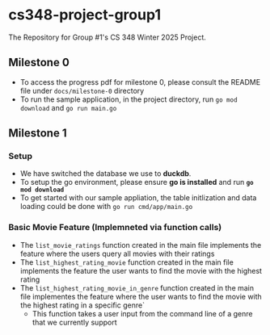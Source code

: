 # cs348-project-group1

The Repository for Group #1's CS 348 Winter 2025 Project.

## Milestone 0

- To access the progress pdf for milestone 0, please consult the README file under `docs/milestone-0` directory
- To run the sample application, in the project directory, run `go mod download` and `go run main.go`

## Milestone 1

### Setup

- We have switched the database we use to **duckdb**.
- To setup the go environment, please ensure **go is installed** and run **`go mod download`**
- To get started with our sample appliation, the table initlization and data loading could be done with `go run cmd/app/main.go`

### Basic Movie Feature (Implemneted via function calls)

- The `list_movie_ratings` function created in the main file implements the feature where the users query all movies with their ratings
- The `list_highest_rating_movie` function created in the main file implements the feature the user wants to find the movie with the highest rating
- The `list_highest_rating_movie_in_genre` function created in the main file implementes the feature where the user wants to find the movie with the highest rating in a specific genre`
  - This function takes a user input from the command line of a genre that we currently support
